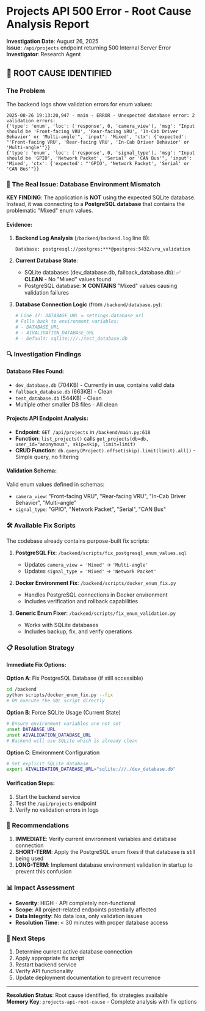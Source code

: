 # Projects API 500 Error - Root Cause Analysis Report

**Investigation Date**: August 26, 2025  
**Issue**: `/api/projects` endpoint returning 500 Internal Server Error  
**Investigator**: Research Agent

## 🚨 ROOT CAUSE IDENTIFIED

### The Problem

The backend logs show validation errors for enum values:
```
2025-08-26 19:13:20,947 - main - ERROR - Unexpected database error: 2 validation errors:
{'type': 'enum', 'loc': ('response', 0, 'camera_view'), 'msg': "Input should be 'Front-facing VRU', 'Rear-facing VRU', 'In-Cab Driver Behavior' or 'Multi-angle'", 'input': 'Mixed', 'ctx': {'expected': "'Front-facing VRU', 'Rear-facing VRU', 'In-Cab Driver Behavior' or 'Multi-angle'"}}
{'type': 'enum', 'loc': ('response', 0, 'signal_type'), 'msg': "Input should be 'GPIO', 'Network Packet', 'Serial' or 'CAN Bus'", 'input': 'Mixed', 'ctx': {'expected': "'GPIO', 'Network Packet', 'Serial' or 'CAN Bus'"}}
```

### 🎯 The Real Issue: Database Environment Mismatch

**KEY FINDING**: The application is **NOT** using the expected SQLite database. Instead, it was connecting to a **PostgreSQL database** that contains the problematic "Mixed" enum values.

#### Evidence:

1. **Backend Log Analysis** (`/backend/backend.log` line 8):
   ```
   Database: postgresql://postgres:***@postgres:5432/vru_validation
   ```

2. **Current Database State**:
   - SQLite databases (dev_database.db, fallback_database.db): ✅ **CLEAN** - No "Mixed" values found
   - PostgreSQL database: ❌ **CONTAINS** "Mixed" values causing validation failures

3. **Database Connection Logic** (from `/backend/database.py`):
   ```python
   # Line 17: DATABASE_URL = settings.database_url
   # Falls back to environment variables:
   # - DATABASE_URL
   # - AIVALIDATION_DATABASE_URL 
   # - Default: sqlite:///./test_database.db
   ```

### 🔍 Investigation Findings

#### Database Files Found:
- `dev_database.db` (704KB) - Currently in use, contains valid data
- `fallback_database.db` (663KB) - Clean
- `test_database.db` (544KB) - Clean
- Multiple other smaller DB files - All clean

#### Projects API Endpoint Analysis:
- **Endpoint**: `GET /api/projects` in `/backend/main.py:618`
- **Function**: `list_projects()` calls `get_projects(db=db, user_id="anonymous", skip=skip, limit=limit)`
- **CRUD Function**: `db.query(Project).offset(skip).limit(limit).all()` - Simple query, no filtering

#### Validation Schema:
Valid enum values defined in schemas:
- `camera_view`: "Front-facing VRU", "Rear-facing VRU", "In-Cab Driver Behavior", "Multi-angle"
- `signal_type`: "GPIO", "Network Packet", "Serial", "CAN Bus"

### 🛠️ Available Fix Scripts

The codebase already contains purpose-built fix scripts:

1. **PostgreSQL Fix**: `/backend/scripts/fix_postgresql_enum_values.sql`
   - Updates `camera_view = 'Mixed'` → `'Multi-angle'`
   - Updates `signal_type = 'Mixed'` → `'Network Packet'`

2. **Docker Environment Fix**: `/backend/scripts/docker_enum_fix.py`
   - Handles PostgreSQL connections in Docker environment
   - Includes verification and rollback capabilities

3. **Generic Enum Fixer**: `/backend/scripts/fix_enum_validation.py`
   - Works with SQLite databases
   - Includes backup, fix, and verify operations

### 📋 Resolution Strategy

#### Immediate Fix Options:

**Option A**: Fix PostgreSQL Database (if still accessible)
```bash
cd /backend
python scripts/docker_enum_fix.py --fix
# OR execute the SQL script directly
```

**Option B**: Force SQLite Usage (Current State)
```bash
# Ensure environment variables are not set
unset DATABASE_URL
unset AIVALIDATION_DATABASE_URL
# Backend will use SQLite which is already clean
```

**Option C**: Environment Configuration
```bash
# Set explicit SQLite database
export AIVALIDATION_DATABASE_URL="sqlite:///./dev_database.db"
```

#### Verification Steps:
1. Start the backend service
2. Test the `/api/projects` endpoint
3. Verify no validation errors in logs

### 🎯 Recommendations

1. **IMMEDIATE**: Verify current environment variables and database connection
2. **SHORT-TERM**: Apply the PostgreSQL enum fixes if that database is still being used
3. **LONG-TERM**: Implement database environment validation in startup to prevent this confusion

### 📊 Impact Assessment

- **Severity**: HIGH - API completely non-functional
- **Scope**: All project-related endpoints potentially affected
- **Data Integrity**: No data loss, only validation issues
- **Resolution Time**: < 30 minutes with proper database access

### 🔧 Next Steps

1. Determine current active database connection
2. Apply appropriate fix script
3. Restart backend service
4. Verify API functionality
5. Update deployment documentation to prevent recurrence

---

**Resolution Status**: Root cause identified, fix strategies available  
**Memory Key**: `projects-api-root-cause` - Complete analysis with fix options